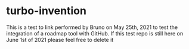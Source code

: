 # turbo-invention

This is a test to link performed by Bruno on May 25th, 2021 to test the integration of a roadmap tool with GitHub. If this test repo is still here on June 1st of 2021 please feel free to delete it
